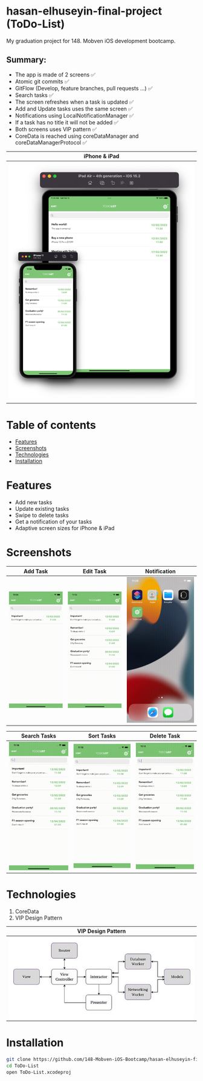 # hasan-elhuseyin-final-project (ToDo-List)
My graduation project for 148. Mobven iOS development bootcamp.


## Summary:

* The app is made of 2 screens ✅
* Atomic git commits ✅
* GitFlow (Develop, feature branches, pull requests ...) ✅
* Search tasks ✅
* The screen refreshes when a task is updated ✅
* Add and Update tasks uses the same screen ✅
* Notifications using LocalNotificationManager ✅
* If a task has no title it will not be added ✅
* Both screens uses VIP pattern ✅
* CoreData is reached using coreDataManager and coreDataManagerProtocol ✅

| iPhone & iPad |
| ------------- |
| ![image](https://github.com/148-Mobven-iOS-Bootcamp/hasan-elhuseyin-final-project/blob/readme/ReadmeFiles/devices.png) |


Table of contents
=================

<!--ts-->
   * [Features](#features)
   * [Screenshots](#screenshots)
   * [Technologies](#technologies)
   * [Installation](#installation)
<!--te-->

Features
========
+ Add new tasks
+ Update existing tasks
+ Swipe to delete tasks
+ Get a notification of your tasks
+ Adaptive screen sizes for iPhone & iPad

Screenshots
===========

| Add Task | Edit Task | Notification |
| -------- | --------- | ------------ |
| ![image](https://github.com/148-Mobven-iOS-Bootcamp/hasan-elhuseyin-final-project/blob/readme/ReadmeFiles/addTask.gif)  | ![image](https://github.com/148-Mobven-iOS-Bootcamp/hasan-elhuseyin-final-project/blob/readme/ReadmeFiles/editTask.gif) |  ![image](https://github.com/148-Mobven-iOS-Bootcamp/hasan-elhuseyin-final-project/blob/readme/ReadmeFiles/taskNotification.gif) |

| Search Tasks | Sort Tasks | Delete Task |
| ------------ | ---------- | ----------- |
| ![image](https://github.com/148-Mobven-iOS-Bootcamp/hasan-elhuseyin-final-project/blob/readme/ReadmeFiles/searchingTask.gif) | ![image](https://github.com/148-Mobven-iOS-Bootcamp/hasan-elhuseyin-final-project/blob/readme/ReadmeFiles/sortingTasks.gif) | ![image](https://github.com/148-Mobven-iOS-Bootcamp/hasan-elhuseyin-final-project/blob/readme/ReadmeFiles/deletingTask.gif) |

Technologies
============
1. CoreData
2. VIP Design Pattern

| VIP Design Pattern |
| ------------------ |
| ![image](https://github.com/148-Mobven-iOS-Bootcamp/hasan-elhuseyin-final-project/blob/readme/ReadmeFiles/vip.jpeg) |

Installation
============

```bash 
git clone https://github.com/148-Mobven-iOS-Bootcamp/hasan-elhuseyin-final-project.git
cd ToDo-List
open ToDo-List.xcodeproj
```
